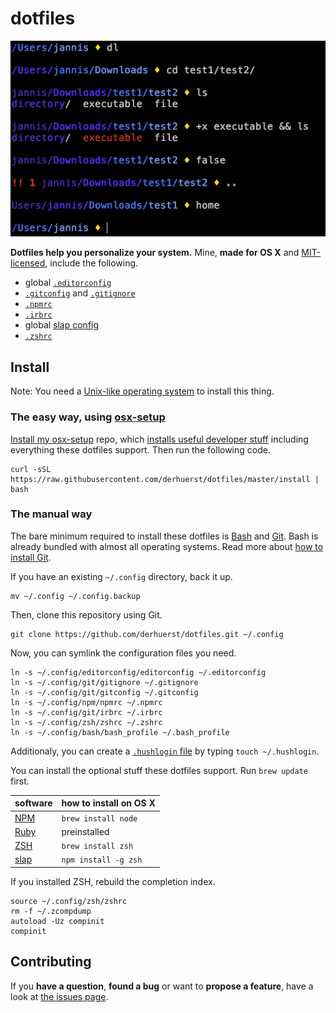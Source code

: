# dotfiles

![demo](demo.png)

**Dotfiles help you personalize your system.** Mine, **made for OS X** and [MIT-licensed](LICENSE), include the following.

- global [`.editorconfig`](http://editorconfig.org/)
- [`.gitconfig`](http://git-scm.com/docs/git-config#EXAMPLES) and [`.gitignore`](http://git-scm.com/docs/gitignore#_examples)
- [`.npmrc`](https://docs.npmjs.com/files/npmrc)
- [`.irbrc`](http://ruby-doc.com/docs/ProgrammingRuby/html/irb.html)
- global [slap config](https://github.com/slap-editor/slap/blob/master/slap.ini)
- [`.zshrc`](https://wiki.archlinux.org/index.php/Zsh#Simple_.zshrc)



## Install

Note: You need a [Unix-like operating system](http://en.wikipedia.org/wiki/Unix-like) to install this thing.

### The easy way, using [osx-setup](https://github.com/derhuerst/osx-setup)

[Install my osx-setup](https://github.com/derhuerst/osx-setup/blob/master/README.md#install) repo, which [installs useful developer stuff](https://github.com/derhuerst/osx-setup/blob/master/README.md#osx-setup--os-x-on-steroids) including everything these dotfiles support. Then run the following code.

```shell
curl -sSL https://raw.githubusercontent.com/derhuerst/dotfiles/master/install | bash
```


### The manual way

The bare minimum required to install these dotfiles is [Bash](http://de.wikipedia.org/wiki/Bash_%28Shell%29) and [Git](http://git-scm.com/). Bash is already bundled with almost all operating systems. Read more about [how to install Git](https://gist.github.com/derhuerst/1b15ff4652a867391f03).

If you have an existing `~/.config` directory, back it up.

```shell
mv ~/.config ~/.config.backup
```

Then, clone this repository using Git.

```shell
git clone https://github.com/derhuerst/dotfiles.git ~/.config
```

Now, you can symlink the configuration files you need.

```shell
ln -s ~/.config/editorconfig/editorconfig ~/.editorconfig
ln -s ~/.config/git/gitignore ~/.gitignore
ln -s ~/.config/git/gitconfig ~/.gitconfig
ln -s ~/.config/npm/npmrc ~/.npmrc
ln -s ~/.config/git/irbrc ~/.irbrc
ln -s ~/.config/zsh/zshrc ~/.zshrc
ln -s ~/.config/bash/bash_profile ~/.bash_profile
```

Additionaly, you can create a [`.hushlogin` file](https://kb.iu.edu/d/acdd) by typing `touch ~/.hushlogin`.

You can install the optional stuff these dotfiles support. Run `brew update` first.

software | how to install on OS X
:--------|:-------------------------
[NPM](https://nodejs.org/) | `brew install node`
[Ruby](https://www.ruby-lang.org/en/documentation/installation/) | preinstalled
[ZSH](https://gist.github.com/derhuerst/12a1558a4b408b3b2b6e#step-1--install-homebrew) | `brew install zsh`
[slap](https://github.com/slap-editor/slap) | `npm install -g zsh`

If you installed ZSH, rebuild the completion index.

```shell
source ~/.config/zsh/zshrc
rm -f ~/.zcompdump
autoload -Uz compinit
compinit
```



## Contributing

If you **have a question**, **found a bug** or want to **propose a feature**, have a look at [the issues page](https://github.com/derhuerst/dotfiles/issues).
